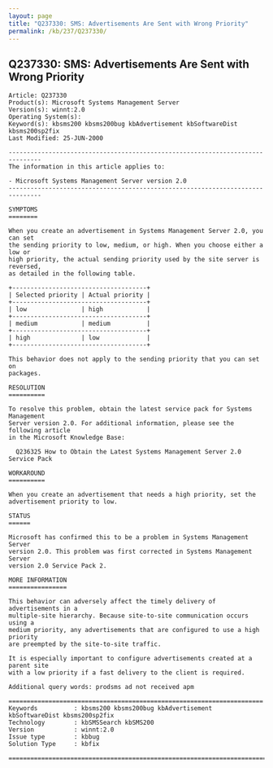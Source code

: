 ```yaml
---
layout: page
title: "Q237330: SMS: Advertisements Are Sent with Wrong Priority"
permalink: /kb/237/Q237330/
---
```


## Q237330: SMS: Advertisements Are Sent with Wrong Priority

	Article: Q237330
	Product(s): Microsoft Systems Management Server
	Version(s): winnt:2.0
	Operating System(s): 
	Keyword(s): kbsms200 kbsms200bug kbAdvertisement kbSoftwareDist kbsms200sp2fix
	Last Modified: 25-JUN-2000
	
	-------------------------------------------------------------------------------
	The information in this article applies to:
	
	- Microsoft Systems Management Server version 2.0 
	-------------------------------------------------------------------------------
	
	SYMPTOMS
	========
	
	When you create an advertisement in Systems Management Server 2.0, you can set
	the sending priority to low, medium, or high. When you choose either a low or
	high priority, the actual sending priority used by the site server is reversed,
	as detailed in the following table.
	
	+-------------------------------------+
	| Selected priority | Actual priority | 
	+-------------------------------------+
	| low               | high            | 
	+-------------------------------------+
	| medium            | medium          | 
	+-------------------------------------+
	| high              | low             | 
	+-------------------------------------+
	
	This behavior does not apply to the sending priority that you can set on
	packages.
	
	RESOLUTION
	==========
	
	To resolve this problem, obtain the latest service pack for Systems Management
	Server version 2.0. For additional information, please see the following article
	in the Microsoft Knowledge Base:
	
	  Q236325 How to Obtain the Latest Systems Management Server 2.0 Service Pack
	
	WORKAROUND
	==========
	
	When you create an advertisement that needs a high priority, set the
	advertisement priority to low.
	
	STATUS
	======
	
	Microsoft has confirmed this to be a problem in Systems Management Server
	version 2.0. This problem was first corrected in Systems Management Server
	version 2.0 Service Pack 2.
	
	MORE INFORMATION
	================
	
	This behavior can adversely affect the timely delivery of advertisements in a
	multiple-site hierarchy. Because site-to-site communication occurs using a
	medium priority, any advertisements that are configured to use a high priority
	are preempted by the site-to-site traffic.
	
	It is especially important to configure advertisements created at a parent site
	with a low priority if a fast delivery to the client is required.
	
	Additional query words: prodsms ad not received apm
	
	======================================================================
	Keywords          : kbsms200 kbsms200bug kbAdvertisement kbSoftwareDist kbsms200sp2fix 
	Technology        : kbSMSSearch kbSMS200
	Version           : winnt:2.0
	Issue type        : kbbug
	Solution Type     : kbfix
	
	=============================================================================
	
